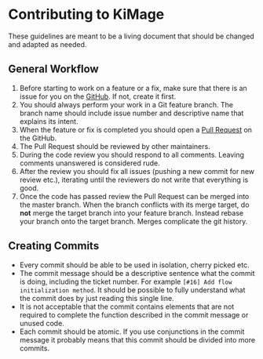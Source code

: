 # Contributing to KiMage

These guidelines are meant to be a living document that should be changed and adapted as needed.
 
## General Workflow

1. Before starting to work on a feature or a fix, make sure that there is an issue for you on the [GitHub](https://github.com/kmisztal/KiMage/issues). If not, create it first.
2. You should always perform your work in a Git feature branch. The branch name should include issue number and descriptive name that explains its intent.
3. When the feature or fix is completed you should open a [Pull Request](https://help.github.com/articles/using-pull-requests) on the GitHub.
4. The Pull Request should be reviewed by other maintainers.
5. During the code review you should respond to all comments. Leaving comments unanswered is considered rude. 
6. After the review you should fix all issues (pushing a new commit for new review etc.), iterating until the reviewers do not write that everything is good.
7. Once the code has passed review the Pull Request can be merged into the master branch. When the branch conflicts with its merge target, do **not** merge the target branch into your feature branch. Instead rebase your branch onto the target branch. Merges complicate the git history.

## Creating Commits

* Every commit should be able to be used in isolation, cherry picked etc.
* The commit message should be a descriptive sentence what the commit is doing, including the ticket number. For example `[#16] Add flow initialization method`. It should be possible to fully understand what the commit does by just reading this single line.
* It is not acceptable that the commit contains elements that are not required to complete the function described in the commit message or unused code.
* Each commit should be atomic. If you use conjunctions in the commit message it probably means that this commit should be divided into more commits.